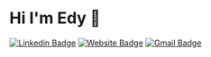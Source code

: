 # Hi I'm Edy 👋

[![Linkedin Badge](https://img.shields.io/badge/-EAG-45789D?style=flat&logo=Linkedin&logoColor=white&link=https://www.linkedin.com/in/eduardo-armenta)](https://www.linkedin.com/in/eduardo-armenta/)
[![Website Badge](https://img.shields.io/badge/-ModeEdna-606C38?style=flat&logo=Google-Chrome&logoColor=white&link=https://modeedna.netlify.app)](https://modeedna.netlify.app)
[![Gmail Badge](https://img.shields.io/badge/-ea795-E63946?style=flat&logo=Gmail&logoColor=white&link=mailto:ea795@georgetown.edu)](mailto:ea795@georgetown.edu)
